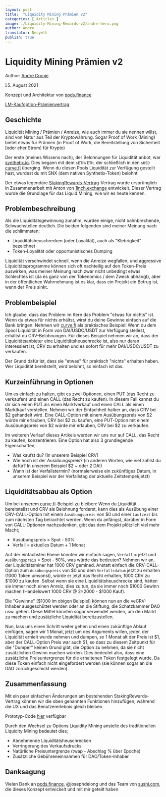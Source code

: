 ```yaml
---
layout: post
title:  "Liquidity Mining Prämien v2"
categories: [ Articles ]
image: ./Liquidity-Mining-Rewards-v2/andre-hero.png
author: Andre
translator: Nesyeth
publish: true
---
```


# Liquidity Mining Prämien v2

Author: [Andre Cronje](https://twitter.com/AndreCronjeTech)</br>

15. August 2021

Konzept und Architektur von [pods.finance](https://www.pods.finance/)

[LM-Kaufoption-Prämienvertrag](https://twitter.com/AndreCronjeTech/status/1426580528510251008)

## **Geschichte**

Liquidität Mining / Prämien / Anreize, wie auch immer du sie nennen willst, sind von Natur aus Teil der Kryptowährung. Sogar Proof of Work (Mining) bietet etwas für Prämien (in Proof of Work, die Bereitstellung von Sicherheit \[oder eher Strom\] für Krypto)

Der erste (meines Wissens nach), der Belohnungen für Liquidität anbot, war [synthetix.io](https://synthetix.io/). Dies begann mit dem `sETH/ETH`, der schließlich in den `sUSD` [curve.fi](https://curve.fi/) überging. Wenn du diesen Pools Liquidität zur Verfügung gestellt hast, wurdest du mit SNX (dem nativen Synthetix-Token) belohnt

Der etwas legendäre [StakingRewards-Vertrag](https://github.com/Synthetixio/synthetix/blob/develop/contracts/StakingRewards.sol)-Vertrag wurde ursprünglich in Zusammenarbeit mit Anton von [1inch.exchange](https://1inch.exchange/) entwickelt. Dieser Vertrag wurde die Grundlage für das Liquid Mining, wie wir es heute kennen.

## **Problembeschreibung**

Als die Liquiditätsgewinnung zunahm, wurden einige, nicht bahnbrechende, Schwachstellen deutlich. Die beiden folgenden sind meiner Meinung nach die schlimmsten;

- Liquiditätsheuschrecken (oder Loyalität), auch als "Klebrigkeit" bezeichnet
- Token-Loyalität oder opportunistisches Dumping

Liquidität verschwindet schnell, wenn die Anreize wegfallen, und aggressive Liquiditätsprogramme können sich oft nachteilig auf den Token-Preis auswirken, was meiner Meinung nach zwar nicht unbedingt etwas Schlechtes ist (da es ganz von der Tokenomics / dem Zweck abhängt), aber in der öffentlichen Wahrnehmung ist es klar, dass ein Projekt ein Betrug ist, wenn der Preis sinkt.

## **Problembeispiel**

Ich glaube, dass das Problem im Kern das Problem "etwas für nichts" ist. Wenn du etwas für nichts erhältst, wirst du deine Gewinne einfach auf die Bank bringen. Nehmen wir [curve.fi](https://curve.fi/) als praktisches Beispiel: Wenn du dem 3pool Liquidität in Form von DAI/USDC/USDT zur Verfügung stellest, erhältst du CRV-Belohnungen. Für dieses Beispiel nehmen wir an, dass der Liquiditätsanbieter eine Liquiditätsheuschrecke ist, also nur daran interessiert ist, CRV zu erhalten und es sofort für mehr DAI/USDC/USDT zu verkaufen.

Der Grund dafür ist, dass sie "etwas" für praktisch "nichts" erhalten haben. Wer Liquidität bereitstellt, wird belohnt, so einfach ist das.

## **Kurzeinführung in Optionen**

Um es einfach zu halten, gibt es zwei Optionen, einen PUT (das Recht zu verkaufen) und einen CALL (das Recht zu kaufen). In diesem Fall kannst du dir sich einen PUT als einen Marktverkauf und einen CALL als einen Marktkauf vorstellen. Nehmen wir der Einfachheit halber an, dass CRV bei $2 gehandelt wird. Eine CALL-Option mit einem Ausübungspreis von $2 würde mir erlauben, CRV bei $2 zu kaufen, eine PUT-Option mit einem Ausübungspreis von $2 würde mir erlauben, CRV bei $2 zu verkaufen.

Im weiteren Verlauf dieses Artikels werden wir uns nur auf CALL, das Recht zu kaufen, konzentrieren. Eine Option hat also 3 grundlegende Eigenschaften;

- Was kaufst du? (In unserem Beispiel CRV)
- Wie hoch ist der Ausübungspreis? (in anderen Worten, wie viel zahlst du dafür? In unserem Beispiel $2 ~ oder 2 DAI)
- Wann ist der Verfallstermin? (normalerweise ein zukünftiges Datum, in unserem Beispiel war der Verfallstag der aktuelle Zeitstempel/jetzt)

## **Liquiditätsabbau als Option**

Um bei unserem [curve.fi](https://curve.fi/)-Beispiel zu bleiben: Wenn du Liquidität bereitstellst und CRV als Belohnung forderst, kann dies als Ausübung einer CRV-CALL-Option mit einem `Ausübungspreis` von $0 und einer `Laufzeit` bis zum nächsten Tag betrachtet werden. Wenn du anfängst, darüber in Form von CALL-Optionen nachzudenken, gibt das dem Projekt plötzlich viel mehr Macht;

- Ausübungspreis = Spot - 50%
- Verfall = aktuelles Datum + 1 Monat

Auf der einfachsten Ebene könnten wir einfach sagen, `Verfall` = jetzt und `Ausübungspreis` = Spot - 50%, was würde das bedeuten? Nehmen wir an, der Liquiditätsminer hat 1000 CRV gemined. Anstatt einfach die CRV-CALL-Option zum `Ausübungspreis` von $0 und dem `Verfallsdatum` jetzt zu erhalten (1000 Token umsonst), würde er jetzt das Recht erhalten, 1000 CRV zu $1000 zu kaufen. Selbst wenn sie eine Liquiditätsheuschrecke sind, hätten sie immer noch einen Anreiz, dies zu tun, da sie immer noch $1000 Gewinn machen (Handelswert 1000 CRV @ $2 =$2000 - $1000 Kauf).

Die "Gewinne" ($1000 im obigen Beispiel) können nun an die veCRV-Inhaber ausgeschüttet werden oder an die Stiftung, die Schatzkammer DAO usw. gehen. Diese Mittel könnten sogar verwendet werden, um den Markt zu machen und zusätzliche Liquidität bereitzustellen.

Nun, lass uns einen Schritt weiter gehen und einen zukünftige Ablauf einfügen, sagen wir 1 Monat, jetzt um des Arguments willen, jeder, der Liquidität erhielt wurde nehmen und dumpen, so 1 Monat alt der Preis ist $1, aber der CALL-Option Preis war auch $1, so dass zu diesem Zeitpunkt für die "Dumper" keinen Grund gibt, die Option zu nehmen, da sie nicht zusätzlichen Gewinn machen würden. Dies bedeutet also, dass eine zusätzliche Preisuntergrenze für die erhaltenen Token festgelegt wurde. Da diese Token einfach nicht eingefordert werden (sie können sogar an die DAO zurückgeschickt werden).

## **Zusammenfassung**

Mit ein paar einfachen Änderungen am bestehenden StakingRewards-Vertrag können wir die oben genannten Funktionen hinzufügen, während die UX und das Benutzererlebnis gleich bleiben.

Prototyp-Code [hier](https://gist.github.com/andrecronje/6c3da8b294488001adeda528f70bc301) verfügbar

Durch den Wechsel zu Options Liquidity Mining anstelle des traditionellen Liquidity Mining bedeutet dies;

- Abnehmende Liquiditätsheuschrecken
- Verringerung des Verkaufsdrucks
- Natürliche Preisuntergrenze (twap - Abschlag % über Epoche)
- Zusätzliche Gebühreneinnahmen für DAO/Token-Inhaber

## **Danksagung**

Vielen Dank an [pods.finance](https://www.pods.finance/), @josephdelong und das Team von [sushi.com](https://sushi.com/), die dieses Konzept entwickelt und mit mir geteilt haben